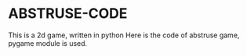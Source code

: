 # ABSTRUSE-CODE
This is a 2d game, written in python
Here is the code of abstruse game, pygame module is used.
